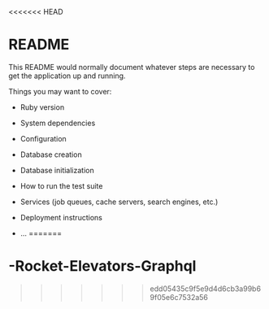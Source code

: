 <<<<<<< HEAD
# README

This README would normally document whatever steps are necessary to get the
application up and running.

Things you may want to cover:

* Ruby version

* System dependencies

* Configuration

* Database creation

* Database initialization

* How to run the test suite

* Services (job queues, cache servers, search engines, etc.)

* Deployment instructions

* ...
=======
# -Rocket-Elevators-Graphql
>>>>>>> edd05435c9f5e9d4d6cb3a99b69f05e6c7532a56
